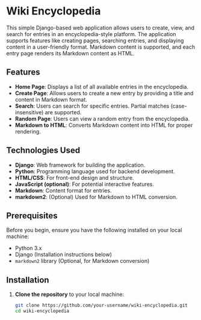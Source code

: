 # Wiki Encyclopedia

This simple Django-based web application allows users to create, view, and search for entries in an encyclopedia-style platform. The application supports features like creating pages, searching entries, and displaying content in a user-friendly format. Markdown content is supported, and each entry page renders its Markdown content as HTML.

## Features

- **Home Page**: Displays a list of all available entries in the encyclopedia.
- **Create Page**: Allows users to create a new entry by providing a title and content in Markdown format.
- **Search**: Users can search for specific entries. Partial matches (case-insensitive) are supported.
- **Random Page**: Users can view a random entry from the encyclopedia.
- **Markdown to HTML**: Converts Markdown content into HTML for proper rendering.
  
## Technologies Used

- **Django**: Web framework for building the application.
- **Python**: Programming language used for backend development.
- **HTML/CSS**: For front-end design and structure.
- **JavaScript (optional)**: For potential interactive features.
- **Markdown**: Content format for entries.
- **markdown2**: (Optional) Used for Markdown to HTML conversion.

## Prerequisites

Before you begin, ensure you have the following installed on your local machine:

- Python 3.x
- Django (Installation instructions below)
- `markdown2` library (Optional, for Markdown conversion)

## Installation

1. **Clone the repository** to your local machine:

   ```bash
   git clone https://github.com/your-username/wiki-encyclopedia.git
   cd wiki-encyclopedia
